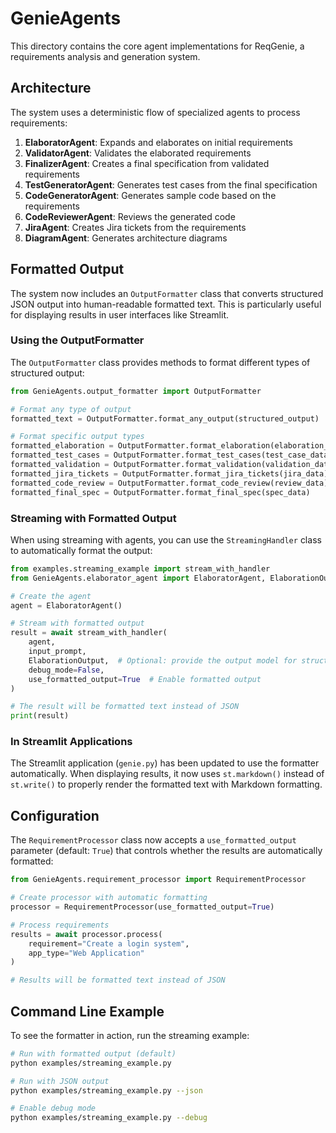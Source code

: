 # GenieAgents

This directory contains the core agent implementations for ReqGenie, a requirements analysis and generation system.

## Architecture

The system uses a deterministic flow of specialized agents to process requirements:

1. **ElaboratorAgent**: Expands and elaborates on initial requirements
2. **ValidatorAgent**: Validates the elaborated requirements
3. **FinalizerAgent**: Creates a final specification from validated requirements
4. **TestGeneratorAgent**: Generates test cases from the final specification
5. **CodeGeneratorAgent**: Generates sample code based on the requirements
6. **CodeReviewerAgent**: Reviews the generated code
7. **JiraAgent**: Creates Jira tickets from the requirements
8. **DiagramAgent**: Generates architecture diagrams

## Formatted Output

The system now includes an `OutputFormatter` class that converts structured JSON output into human-readable formatted text. This is particularly useful for displaying results in user interfaces like Streamlit.

### Using the OutputFormatter

The `OutputFormatter` class provides methods to format different types of structured output:

```python
from GenieAgents.output_formatter import OutputFormatter

# Format any type of output
formatted_text = OutputFormatter.format_any_output(structured_output)

# Format specific output types
formatted_elaboration = OutputFormatter.format_elaboration(elaboration_data)
formatted_test_cases = OutputFormatter.format_test_cases(test_case_data)
formatted_validation = OutputFormatter.format_validation(validation_data)
formatted_jira_tickets = OutputFormatter.format_jira_tickets(jira_data)
formatted_code_review = OutputFormatter.format_code_review(review_data)
formatted_final_spec = OutputFormatter.format_final_spec(spec_data)
```

### Streaming with Formatted Output

When using streaming with agents, you can use the `StreamingHandler` class to automatically format the output:

```python
from examples.streaming_example import stream_with_handler
from GenieAgents.elaborator_agent import ElaboratorAgent, ElaborationOutput

# Create the agent
agent = ElaboratorAgent()

# Stream with formatted output
result = await stream_with_handler(
    agent, 
    input_prompt, 
    ElaborationOutput,  # Optional: provide the output model for structured parsing
    debug_mode=False,
    use_formatted_output=True  # Enable formatted output
)

# The result will be formatted text instead of JSON
print(result)
```

### In Streamlit Applications

The Streamlit application (`genie.py`) has been updated to use the formatter automatically. When displaying results, it now uses `st.markdown()` instead of `st.write()` to properly render the formatted text with Markdown formatting.

## Configuration

The `RequirementProcessor` class now accepts a `use_formatted_output` parameter (default: `True`) that controls whether the results are automatically formatted:

```python
from GenieAgents.requirement_processor import RequirementProcessor

# Create processor with automatic formatting
processor = RequirementProcessor(use_formatted_output=True)

# Process requirements
results = await processor.process(
    requirement="Create a login system",
    app_type="Web Application"
)

# Results will be formatted text instead of JSON
```

## Command Line Example

To see the formatter in action, run the streaming example:

```bash
# Run with formatted output (default)
python examples/streaming_example.py

# Run with JSON output
python examples/streaming_example.py --json

# Enable debug mode
python examples/streaming_example.py --debug
``` 